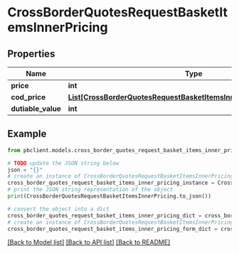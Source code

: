 # CrossBorderQuotesRequestBasketItemsInnerPricing


## Properties

Name | Type | Description | Notes
------------ | ------------- | ------------- | -------------
**price** | **int** |  | [optional] 
**cod_price** | [**List[CrossBorderQuotesRequestBasketItemsInnerPricingCodPriceInner]**](CrossBorderQuotesRequestBasketItemsInnerPricingCodPriceInner.md) |  | [optional] 
**dutiable_value** | **int** |  | [optional] 

## Example

```python
from pbclient.models.cross_border_quotes_request_basket_items_inner_pricing import CrossBorderQuotesRequestBasketItemsInnerPricing

# TODO update the JSON string below
json = "{}"
# create an instance of CrossBorderQuotesRequestBasketItemsInnerPricing from a JSON string
cross_border_quotes_request_basket_items_inner_pricing_instance = CrossBorderQuotesRequestBasketItemsInnerPricing.from_json(json)
# print the JSON string representation of the object
print(CrossBorderQuotesRequestBasketItemsInnerPricing.to_json())

# convert the object into a dict
cross_border_quotes_request_basket_items_inner_pricing_dict = cross_border_quotes_request_basket_items_inner_pricing_instance.to_dict()
# create an instance of CrossBorderQuotesRequestBasketItemsInnerPricing from a dict
cross_border_quotes_request_basket_items_inner_pricing_form_dict = cross_border_quotes_request_basket_items_inner_pricing.from_dict(cross_border_quotes_request_basket_items_inner_pricing_dict)
```
[[Back to Model list]](../README.md#documentation-for-models) [[Back to API list]](../README.md#documentation-for-api-endpoints) [[Back to README]](../README.md)



